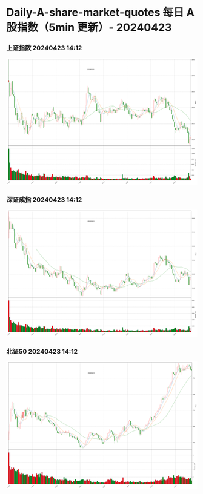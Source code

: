 
# Daily-A-share-market-quotes 每日 A 股指数（5min 更新）- 20240423

### 上证指数 20240423 14:12
![](./fig/2024/4/20240423-sh000001.png)

### 深证成指 20240423 14:12
![](./fig/2024/4/20240423-sz399001.png)

### 北证50 20240423 14:12
![](./fig/2024/4/20240423-bj899050.png)
